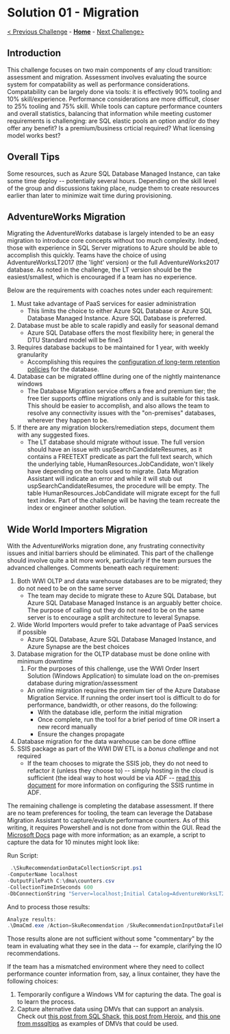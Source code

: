 # Solution 01 - Migration

[< Previous Challenge](./Solution00.md) - **[Home](../README.md)** - [Next Challenge>](./Solution02.md)

## Introduction

This challenge focuses on two main components of any cloud transition: assessment and migration. Assessment involves evaluating the source system for compatability as well as performance considerations. Compatability can be largely done via tools: it is effectively 90% tooling and 10% skill/experience. Performance considerations are more difficult, closer to 25% tooling and 75% skill. While tools can capture performance counters and overall statistics, balancing that information while meeting customer requirements is challenging: are SQL elastic pools an option and/or do they offer any benefit? Is a premium/business crticial required? What licensing model works best?

## Overall Tips

Some resources, such as Azure SQL Database Managed Instance, can take some time deploy -- potentially several hours. Depending on the skill level of the group and discussions taking place, nudge them to create resources earlier than later to minimize wait time during provisioning.

## AdventureWorks Migration

Migrating the AdventureWorks database is largely intended to be an easy migration to introduce core concepts without too much complexity. Indeed, those with experience in SQL Server migrations to Azure should be able to accomplish this quickly. Teams have the choice of using AdventureWorksLT2017 (the 'light' version) or the full AdventureWorks2017 database. As noted in the challenge, the LT version should be the easiest/smallest, which is encouraged if a team has no experience.

Below are the requirements with coaches notes under each requirement:

1. Must take advantage of PaaS services for easier administration
    * This limits the choice to either Azure SQL Database or Azure SQL Database Managed Instance.  Azure SQL Database is preferred.
1. Database must be able to scale rapidly and easily for seasonal demand
    * Azure SQL Database offers the most flexibility here; in general the DTU Standard model will be fine3
1. Requires database backups to be maintained for 1 year, with weekly granularity
    * Accomplishing this requires the [configuration of long-term retention policies](https://docs.microsoft.com/en-us/azure/azure-sql/database/long-term-backup-retention-configure) for the database.
1. Database can be migrated offline during one of the nightly maintenance windows
    * The Database Migration service offers a free and premium tier; the free tier supports offline migrations only and is suitable for this task. This should be easier to accomplish, and also allows the team to resolve any connectivity issues with the "on-premises" databases, wherever they happen to be.
1. If there are any migration blockers/remediation steps, document them with any suggested fixes.
    * The LT database should migrate without issue. The full version should have an issue with uspSearchCandidateResumes, as it contains a FREETEXT predicate as part the full text search, which the underlying table, HumanResources.JobCandidate, won't likely have depending on the tools used to migrate. Data Migration Assistant will indicate an error and while it will stub out uspSearchCandidateResumes, the procedure will be empty. The table HumanResources.JobCandidate will migrate except for the full text index. Part of the challenge will be having the team recreate the index or engineer another solution.

## Wide World Importers Migration

With the AdventureWorks migration done, any frustrating connectivity issues and initial barriers should be eliminated. This part of the challenge should involve quite a bit more work, particularly if the team pursues the advanced challenges. Comments beneath each requirement:

1. Both WWI OLTP and data warehouse databases are to be migrated; they do not need to be on the same server
    * The team may decide to migrate these to Azure SQL Database, but Azure SQL Database Managed Instance is an arguably better choice. The purpose of calling out they do not need to be on the same server is to encourage a split architecture to leveral Synapse.
1. Wide World Importers would prefer to take advantage of PaaS services if possible
    * Azure SQL Database, Azure SQL Database Managed Instance, and Azure Synapse are the best choices
1. Database migration for the OLTP database must be done online with minimum downtime
    1. For the purposes of this challenge, use the WWI Order Insert Solution (Windows Application) to simulate load on the on-premises database during migration/assessment
    * An online migration requires the premium tier of the Azure Database Migration Service. If running the order insert tool is difficult to do for performance, bandwidth, or other reasons, do the following:
        * With the database idle, perform the initial migration
        * Once complete, run the tool for a brief period of time OR insert a new record manually
        * Ensure the changes propagate 
1. Database migration for the data warehouse can be done offline
1. SSIS package as part of the WWI DW ETL is a *bonus challenge* and not required
    * If the team chooses to migrate the SSIS job, they do not need to refactor it (unless they choose to) -- simply hosting in the cloud is sufficient (the ideal way to host would be via ADF -- [read this document](https://docs.microsoft.com/en-us/azure/data-factory/tutorial-deploy-ssis-packages-azure) for more information on configuring the SSIS runtime in ADF.

The remaining challenge is completing the database assessment. If there are no team preferences for tooling, the team can leverage the Database Migration Assistant to capture/evalute performance counters. As of this writing, it requires Powershell and is not done from within the GUI. Read the [Microsoft Docs](https://docs.microsoft.com/en-us/sql/dma/dma-sku-recommend-sql-db?view=sql-server-ver15) page with more information; as an example, a script to capture the data for 10 minutes might look like:

Run Script:
```powershell
 .\SkuRecommendationDataCollectionScript.ps1 
-ComputerName localhost
-OutputFilePath C:\dma\counters.csv 
-CollectionTimeInSeconds 600 
-DbConnectionString "Server=localhost;Initial Catalog=AdventureWorksLT2017;Integrated Security=SSPI;"
```

And to process those results:

```powershell
Analyze results:
.\DmaCmd.exe /Action=SkuRecommendation /SkuRecommendationInputDataFilePath="c:\dma\counters.csv" /SkuRecommendationTsvOutputResultsFilePath="c:\dma\prices.tsv" /SkuRecommendationJsonOutputResultsFilePath="C:\dma\prices.json” /SkuRecommendationOutputResultsFilePath="C:\dma\prices.html" /SkuRecommendationPreventPriceRefresh=true
```

Those results alone are not sufficient without some "commentary" by the team in evaluating what they see in the data -- for example, clarifying the IO recommendations. 

If the team has a mismatched environment where they need to collect performance counter information from, say, a linux container, they have the following choices:
1. Temporarily configure a Windows VM for capturing the data. The goal is to learn the process.
2. Capture alternative data using DMVs that can support an analysis. Check out [this post from SQL Shack](https://www.sqlshack.com/top-8-new-enhanced-sql-server-2017-dmvs-dmfs-dbas/), [this post from Heroix](https://blog.heroix.com/blog/sql-server-cpu-dmv-queries), and [this one from mssqltips](https://www.mssqltips.com/sqlservertutorial/273/dynamic-management-views/) as examples of DMVs that could be used.


